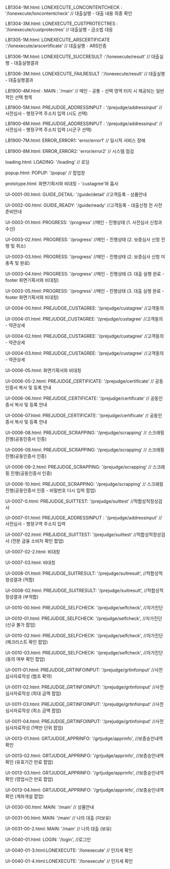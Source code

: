 LB1304-1M.html: LONEXECUTE_LONCONTENTCHECK : '/lonexecute/loncontentcheck' // 대출실행 - 대출 내용 최종 확인

LB1304-3M.html: LONEXECUTE_CUSTPROTECTRES : '/lonexecute/custprotectres' // 대출실행 - 금소법 대응

LB1305-1M.html: LONEXECUTE_ARSCERTIFICATE :'/lonexecute/arscertificate' // 대출실행 - ARS인증

LB1306-1M.html: LONEXECUTE_SUCCRESULT :'/lonexecute/result' // 대출실행 - 대출실행결과

LB1306-3M.html: LONEXECUTE_FAILRESULT :'/lonexecute/result' // 대출실행 - 대출실행결과

LB1900-4M.html : MAIN : '/main' // 메인 - 공통 - 선택 영역 터치 시 제공되는 일반적인 선택 항목

LB1900-5M.html: PREJUDGE_ADDRESSINPUT : '/prejudge/addressinput' // 사전심사 - 행정구역 주소지 입력 (시도 선택)

LB1900-6M.html: PREJUDGE_ADDRESSINPUT : '/prejudge/addressinput' // 사전심사 - 행정구역 주소지 입력 (시군구 선택)

LB1900-7M.html: ERROR_ERROR1: 'error/error1' // 일시적 서비스 장애

LB1900-8M.html: ERROR_ERROR2: 'error/error2' // 시스템 점검

loading.html: LOADING: '/loading' // 로딩

popup.html: POPUP: '/popup' // 팝업창

prototype.html: 화면기획서와 비대칭 - 'custagree'와 흡사

UI-0001-00.html: GUIDE_DETAIL: '/guide/detail'  //고객등록 - 상품안내

UI-0002-00.html: GUIDE_READY: '/guide/ready'  //고객등록 - 대출신청 전 사전준비안내

UI-0003-01.html: PROGRESS: '/progress' //메인 - 진행상태 (1. 사전심사 신청과 수신)

UI-0003-02.html: PROGRESS: '/progress' //메인 - 진행상태 (2. 보증심사 신청 진행 및 취소)

UI-0003-03.html: PROGRESS: '/progress' //메인 - 진행상태 (2. 보증심사 신청 미충족 및 완료)

UI-0003-04.html: PROGRESS: '/progress' //메인 - 진행상태 (3. 대출 실행 완료 - footer 화면기획서와 비대칭)

UI-0003-05.html: PROGRESS: '/progress' //메인 - 진행상태 (3. 대출 실행 완료 - footer 화면기획서와 비대칭)

UI-0004-00.html: PREJUDGE_CUSTAGREE: '/prejudge/custagree'  //고객동의

UI-0004-01.html: PREJUDGE_CUSTAGREE: '/prejudge/custagree'  //고객동의 - 약관상세

UI-0004-02.html: PREJUDGE_CUSTAGREE: '/prejudge/custagree'  //고객동의 - 약관상세

UI-0004-03.html: PREJUDGE_CUSTAGREE: '/prejudge/custagree'  //고객동의 - 약관상세

UI-0006-05.html: 화면기획서와 비대칭

UI-0006-05-2.html: PREJUDGE_CERTIFICATE: '/prejudge/certificate' // 공동인증서 복사 및 등록 안내

UI-0006-06.html: PREJUDGE_CERTIFICATE: '/prejudge/certificate' // 공동인증서 복사 및 등록 안내

UI-0006-07.html: PREJUDGE_CERTIFICATE: '/prejudge/certificate' // 공동인증서 복사 및 등록 안내

UI-0006-08.html: PREJUDGE_SCRAPPING: '/prejudge/scrapping' // 스크래핑 진행(공동인증서 인증)

UI-0006-09.html: PREJUDGE_SCRAPPING: '/prejudge/scrapping' // 스크래핑 진행(공동인증서 인증)

UI-0006-09-2.html: PREJUDGE_SCRAPPING: '/prejudge/scrapping' // 스크래핑 진행(공동인증서 인증)

UI-0006-10.html: PREJUDGE_SCRAPPING: '/prejudge/scrapping' // 스크래핑 진행(공동인증서 인증 - 비밀번호 다시 입력 팝업)

UI-0007-0.html: PREJUDGE_SUITTEST: '/prejudge/suittest'  //적합성적정성검사

UI-0007-01.html: PREJUDGE_ADDRESSINPUT : '/prejudge/addressinput' // 사전심사 - 행정구역 주소지 입력

UI-0007-02.html: PREJUDGE_SUITTEST: '/prejudge/suittest'  //적합성적정성검사 (전문 금융 소비자 확인 팝업)

UI-0007-02-2.html: 비대칭

UI-0007-03.html: 비대칭

UI-0008-01.html: PREJUDGE_SUITRESULT: '/prejudge/suitresult',  //적합성적정성결과 (적합)

UI-0008-02.html: PREJUDGE_SUITRESULT: '/prejudge/suitresult',  //적합성적정성결과 (부적합)

UI-0010-00.html: PREJUDGE_SELFCHECK: '/prejudge/selfcheck',  //자가진단

UI-0010-01.html: PREJUDGE_SELFCHECK: '/prejudge/selfcheck',  //자가진단 (신규 불가 팝업)

UI-0010-02.html: PREJUDGE_SELFCHECK: '/prejudge/selfcheck',  //자가진단 (체크리스트 확인 팝업)

UI-0010-03.html: PREJUDGE_SELFCHECK: '/prejudge/selfcheck',  //자가진단 (동의 여부 확인 팝업)

UI-0011-01.html:  PREJUDGE_GRTINFOINPUT: '/prejudge/grtinfoinput'  //사전심사자료작성 (협조 확약)

UI-0011-02.html:  PREJUDGE_GRTINFOINPUT: '/prejudge/grtinfoinput'  //사전심사자료작성 (최대 금액 팝업)

UI-0011-03.html:  PREJUDGE_GRTINFOINPUT: '/prejudge/grtinfoinput'  //사전심사자료작성 (최소 금액 팝업)

UI-0011-04.html:  PREJUDGE_GRTINFOINPUT: '/prejudge/grtinfoinput'  //사전심사자료작성 (1백만 단위 팝업)

UI-0013-01.html: GRTJUDGE_APPRINFO: '/grtjudge/apprinfo',  //보증승인내역 확인

UI-0013-02.html: GRTJUDGE_APPRINFO: '/grtjudge/apprinfo',  //보증승인내역 확인 (유효기간 만료 팝업)

UI-0013-03.html: GRTJUDGE_APPRINFO: '/grtjudge/apprinfo',  //보증승인내역 확인 (영업시간 만료 팝업)

UI-0013-04.html: GRTJUDGE_APPRINFO: '/grtjudge/apprinfo',  //보증승인내역 확인 (계좌개설  팝업)

UI-0030-00.html:  MAIN: '/main' // 상품안내

UI-0031-00.html:  MAIN: '/main' // 나의 대출 (미보유)

UI-0031-00-2.html:  MAIN: '/main' // 나의 대출 (보유)

UI-0040-01.html: LOGIN: '/login', //로그인

UI-0040-01-3.html:LONEXECUTE: '/lonexecute' // 인지세 확인

UI-0040-01-4.html:LONEXECUTE: '/lonexecute' // 인지세 확인






